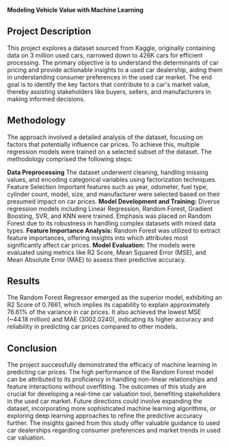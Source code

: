 **Modeling Vehicle Value with Machine Learning**

## Project Description
This project explores a dataset sourced from Kaggle, originally containing data on 3 million used cars, narrowed down to 426K cars for efficient processing. The primary objective is to understand the determinants of car pricing and provide actionable insights to a used car dealership, aiding them in understanding consumer preferences in the used car market. The end goal is to identify the key factors that contribute to a car's market value, thereby assisting stakeholders like buyers, sellers, and manufacturers in making informed decisions.

## Methodology
The approach involved a detailed analysis of the dataset, focusing on factors that potentially influence car prices. To achieve this, multiple regression models were trained on a selected subset of the dataset. The methodology comprised the following steps:

**Data Preprocessing**
The dataset underwent cleaning, handling missing values, and encoding categorical variables using factorization techniques.
Feature Selection
Important features such as year, odometer, fuel type, cylinder count, model, size, and manufacturer were selected based on their presumed impact on car prices.
**Model Development and Training:**
Diverse regression models including Linear Regression, Random Forest, Gradient Boosting, SVR, and KNN were trained. Emphasis was placed on Random Forest due to its robustness in handling complex datasets with mixed data types.
**Feature Importance Analysis:** 
Random Forest was utilized to extract feature importances, offering insights into which attributes most significantly affect car prices.
**Model Evaluation:** 
The models were evaluated using metrics like R2 Score, Mean Squared Error (MSE), and Mean Absolute Error (MAE) to assess their predictive accuracy.

## Results
The Random Forest Regressor emerged as the superior model, exhibiting an R2 Score of 0.7661, which implies its capability to explain approximately 76.61% of the variance in car prices. It also achieved the lowest MSE (~44.18 million) and MAE (3002.0240), indicating its higher accuracy and reliability in predicting car prices compared to other models.

## Conclusion
The project successfully demonstrated the efficacy of machine learning in predicting car prices. The high performance of the Random Forest model can be attributed to its proficiency in handling non-linear relationships and feature interactions without overfitting. The outcomes of this study are crucial for developing a real-time car valuation tool, benefiting stakeholders in the used car market. Future directions could involve expanding the dataset, incorporating more sophisticated machine learning algorithms, or exploring deep learning approaches to refine the predictive accuracy further. The insights gained from this study offer valuable guidance to used car dealerships regarding consumer preferences and market trends in used car valuation.

